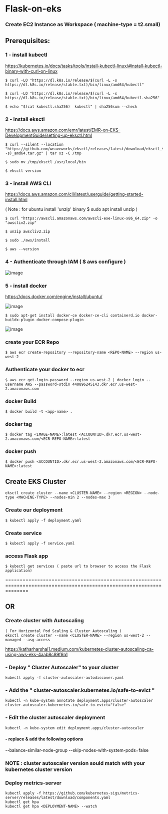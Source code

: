 # Flask-on-eks
### Create EC2 Instance as Workspace ( machine-type = t2.small)
## Prerequisites:
### 1 - install kubectl

  https://kubernetes.io/docs/tasks/tools/install-kubectl-linux/#install-kubectl-binary-with-curl-on-linux

    $ curl -LO "https://dl.k8s.io/release/$(curl -L -s https://dl.k8s.io/release/stable.txt)/bin/linux/amd64/kubectl"
  
    $ curl -LO "https://dl.k8s.io/release/$(curl -L -s https://dl.k8s.io/release/stable.txt)/bin/linux/amd64/kubectl.sha256"
  
    $ echo "$(cat kubectl.sha256)  kubectl" | sha256sum --check

### 2 - install eksctl

  https://docs.aws.amazon.com/emr/latest/EMR-on-EKS-DevelopmentGuide/setting-up-eksctl.html

    $ curl --silent --location "https://github.com/weaveworks/eksctl/releases/latest/download/eksctl_$(uname -s)_amd64.tar.gz" | tar xz -C /tmp
  
    $ sudo mv /tmp/eksctl /usr/local/bin
  
    $ eksctl version
### 3 - install AWS CLI

  https://docs.aws.amazon.com/cli/latest/userguide/getting-started-install.html

( Note : for ubuntu install 'unzip' binary  $ sudo apt install unzip )

    $ curl "https://awscli.amazonaws.com/awscli-exe-linux-x86_64.zip" -o "awscliv2.zip"
    
    $ unzip awscliv2.zip
    
    $ sudo ./aws/install
    
    $ aws --version
### 4 - Authenticate through IAM ( $ aws configure )
![image](https://github.com/sayyed-123/Flask-on-eks/assets/166358159/e818224f-5137-4395-b274-4d15e921570d)

### 5 - install docker

  https://docs.docker.com/engine/install/ubuntu/

![image](https://github.com/sayyed-123/Flask-on-eks/assets/166358159/a2d642e5-657c-4aeb-8882-ff8b7ca0e59b)

    $ sudo apt-get install docker-ce docker-ce-cli containerd.io docker-buildx-plugin docker-compose-plugin

![image](https://github.com/sayyed-123/Flask-on-eks/assets/166358159/33315c77-a1bb-4336-89f2-99f87cd47332)


### create your ECR Repo
    $ aws ecr create-repository --repository-name <REPO-NAME> --region us-west-2
### Authenticate your docker to ecr
    $ aws ecr get-login-password --region us-west-2 | docker login --username AWS --password-stdin 440896245143.dkr.ecr.us-west-2.amazonaws.com
### docker Build
    $ docker build -t <app-name> .
### docker tag
    $ docker tag <IMAGE-NAME>:latest <ACCOUNTID>.dkr.ecr.us-west-2.amazonaws.com/<ECR-REPO-NAME>:latest
### docker push
    $ docker push <ACCOUNTID>.dkr.ecr.us-west-2.amazonaws.com/<ECR-REPO-NAME>:latest
## Create EKS Cluster
    eksctl create cluster --name <CLUSTER-NAME> --region <REGION> --node-type <MACHINE-TYPE> --nodes-min 2 --nodes-max 3
### Create our deployment
    $ kubectl apply -f deployment.yaml
### Create service
    $ kubectl apply -f service.yaml
### access Flask app
    $ kubectl get services ( paste url to browser to access the Flask application)
====================================================================================================================
## OR
### Create cluster with Autoscaling
    ( For Horizontal Pod Scaling & Cluster Autoscaling )
    eksctl create cluster --name <CLUSTER-NAME> --region us-west-2 --managed --asg-access 
https://katharharshal1.medium.com/kubernetes-cluster-autoscaling-ca-using-aws-eks-4aab8c89f9a1
### - Deploy " Cluster Autoscaler" to your cluster
    kubectl apply -f cluster-autoscaler-autodiscover.yaml
### - Add the " cluster-autoscaler.kubernetes.io/safe-to-evict "
    kubectl -n kube-system annotate deployment.apps/cluster-autoscaler cluster-autoscaler.kubernetes.io/safe-to-evict="false"
### - Edit the cluster autoscaler deployment 
    kubectl -n kube-system edit deployment.apps/cluster-autoscaler
#### - replace <YOUR-CLUSTER-NAME>  &  add the following options
   --balance-similar-node-group
   --skip-nodes-with-system-pods=false
### NOTE : cluster autoscaler version sould match with your kubernetes cluster version    
### Deploy metrics-server
    kubectl apply -f https://github.com/kubernetes-sigs/metrics-server/releases/latest/download/components.yaml
    kubectl get hpa
    kubectl get hpa <DEPLOYMENT-NAME> --watch




